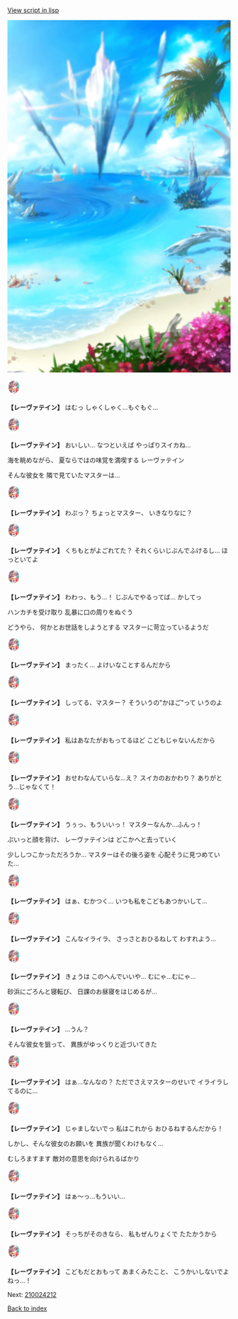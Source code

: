 [View script in lisp](../scripts/210024211.txt)

![sea_beach_day.png](../images/backgrounds/sea_beach_day.png)

<img src="../images/units/2100241.png" alt="2100241.png" height="34"/>

**【レーヴァテイン】**
はむっ
しゃくしゃく…もぐもぐ…

<img src="../images/units/2100241.png" alt="2100241.png" height="34"/>

**【レーヴァテイン】**
おいしい…
なつといえば
やっぱりスイカね…

海を眺めながら、
夏ならではの味覚を満喫する
レーヴァテイン

そんな彼女を
隣で見ていたマスターは…

<img src="../images/units/2100241.png" alt="2100241.png" height="34"/>

**【レーヴァテイン】**
わぷっ？
ちょっとマスター、
いきなりなに？

<img src="../images/units/2100241.png" alt="2100241.png" height="34"/>

**【レーヴァテイン】**
くちもとがよごれてた？
それくらいじぶんでふけるし…
ほっといてよ

<img src="../images/units/2100241.png" alt="2100241.png" height="34"/>

**【レーヴァテイン】**
わわっ、もう…！
じぶんでやるってば…
かしてっ

ハンカチを受け取り
乱暴に口の周りをぬぐう

どうやら、
何かとお世話をしようとする
マスターに苛立っているようだ

<img src="../images/units/2100241.png" alt="2100241.png" height="34"/>

**【レーヴァテイン】**
まったく…
よけいなことするんだから

<img src="../images/units/2100241.png" alt="2100241.png" height="34"/>

**【レーヴァテイン】**
しってる、マスター？
そういうの"かほご"って
いうのよ

<img src="../images/units/2100241.png" alt="2100241.png" height="34"/>

**【レーヴァテイン】**
私はあなたがおもってるほど
こどもじゃないんだから

<img src="../images/units/2100241.png" alt="2100241.png" height="34"/>

**【レーヴァテイン】**
おせわなんていらな…え？
スイカのおかわり？
ありがとう…じゃなくて！

<img src="../images/units/2100241.png" alt="2100241.png" height="34"/>

**【レーヴァテイン】**
うぅっ、もういいっ！
マスターなんか…ふんっ！

ぷいっと顔を背け、
レーヴァテインは
どこかへと去っていく

少ししつこかっただろうか…
マスターはその後ろ姿を
心配そうに見つめていた…

<img src="../images/units/2100241.png" alt="2100241.png" height="34"/>

**【レーヴァテイン】**
はぁ、むかつく…
いつも私をこどもあつかいして…

<img src="../images/units/2100241.png" alt="2100241.png" height="34"/>

**【レーヴァテイン】**
こんなイライラ、
さっさとおひるねして
わすれよう…

<img src="../images/units/2100241.png" alt="2100241.png" height="34"/>

**【レーヴァテイン】**
きょうは
このへんでいいや…
むにゃ…むにゃ…

砂浜にごろんと寝転び、
日課のお昼寝をはじめるが…

<img src="../images/units/2100241.png" alt="2100241.png" height="34"/>

**【レーヴァテイン】**
…うん？

そんな彼女を狙って、
異族がゆっくりと近づいてきた

<img src="../images/units/2100241.png" alt="2100241.png" height="34"/>

**【レーヴァテイン】**
はぁ…なんなの？
ただでさえマスターのせいで
イライラしてるのに…

<img src="../images/units/2100241.png" alt="2100241.png" height="34"/>

**【レーヴァテイン】**
じゃましないでっ
私はこれから
おひるねするんだから！

しかし、そんな彼女のお願いを
異族が聞くわけもなく…

むしろますます
敵対の意思を向けられるばかり

<img src="../images/units/2100241.png" alt="2100241.png" height="34"/>

**【レーヴァテイン】**
はぁ～っ…もういい…

<img src="../images/units/2100241.png" alt="2100241.png" height="34"/>

**【レーヴァテイン】**
そっちがそのきなら、
私もぜんりょくで
たたかうから

<img src="../images/units/2100241.png" alt="2100241.png" height="34"/>

**【レーヴァテイン】**
こどもだとおもって
あまくみたこと、
こうかいしないでよねっ…！

Next: [210024212](210024212.md)

[Back to index](index.md)
